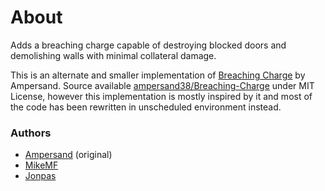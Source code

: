 # About

Adds a breaching charge capable of destroying blocked doors and demolishing walls with minimal collateral damage.

This is an alternate and smaller implementation of [Breaching Charge](https://github.com/ampersand38/Breaching-Charge) by Ampersand. Source available [ampersand38/Breaching-Charge](https://github.com/ampersand38/Breaching-Charge) under MIT License, however this implementation is mostly inspired by it and most of the code has been rewritten in unscheduled environment instead.

### Authors

- [Ampersand](http://github.com/ampersand38) (original)
- [MikeMF](http://github.com/mike-mf)
- [Jonpas](http://github.com/jonpas)
